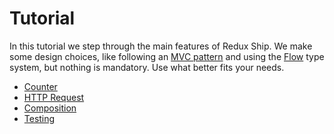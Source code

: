 # Tutorial
In this tutorial we step through the main features of Redux Ship. We make some design choices, like following an [MVC pattern](https://en.wikipedia.org/wiki/Model%E2%80%93view%E2%80%93controller) and using the [Flow](https://flowtype.org/) type system, but nothing is mandatory. Use what better fits your needs.

* [Counter](/docs/tutorial/counter.md)
* [HTTP Request](/docs/tutorial/http-request.md)
* [Composition](/docs/tutorial/composition.md)
* [Testing](/docs/tutorial/testing.md)

